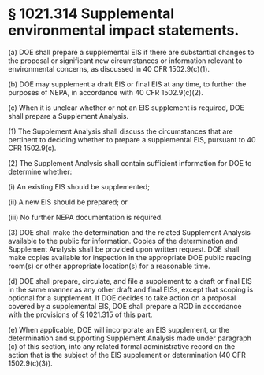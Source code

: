 # § 1021.314   Supplemental environmental impact statements.

(a) DOE shall prepare a supplemental EIS if there are substantial changes to the proposal or significant new circumstances or information relevant to environmental concerns, as discussed in 40 CFR 1502.9(c)(1).


(b) DOE may supplement a draft EIS or final EIS at any time, to further the purposes of NEPA, in accordance with 40 CFR 1502.9(c)(2).


(c) When it is unclear whether or not an EIS supplement is required, DOE shall prepare a Supplement Analysis.


(1) The Supplement Analysis shall discuss the circumstances that are pertinent to deciding whether to prepare a supplemental EIS, pursuant to 40 CFR 1502.9(c).


(2) The Supplement Analysis shall contain sufficient information for DOE to determine whether:


(i) An existing EIS should be supplemented;


(ii) A new EIS should be prepared; or


(iii) No further NEPA documentation is required.


(3) DOE shall make the determination and the related Supplement Analysis available to the public for information. Copies of the determination and Supplement Analysis shall be provided upon written request. DOE shall make copies available for inspection in the appropriate DOE public reading room(s) or other appropriate location(s) for a reasonable time.


(d) DOE shall prepare, circulate, and file a supplement to a draft or final EIS in the same manner as any other draft and final EISs, except that scoping is optional for a supplement. If DOE decides to take action on a proposal covered by a supplemental EIS, DOE shall prepare a ROD in accordance with the provisions of § 1021.315 of this part.


(e) When applicable, DOE will incorporate an EIS supplement, or the determination and supporting Supplement Analysis made under paragraph (c) of this section, into any related formal administrative record on the action that is the subject of the EIS supplement or determination (40 CFR 1502.9(c)(3)). 




